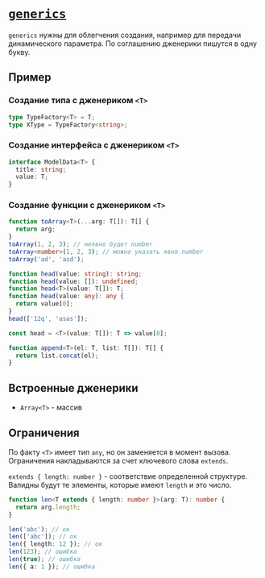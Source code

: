 # [`generics`](../index.md)

`generics` нужны для облегчения создания, например для передачи динамического параметра. По соглашению дженерики пишутся в одну букву.

## Пример

### Создание типа с дженериком `<T>`

```ts
type TypeFactory<T> = T;
type XType = TypeFactory<string>;
```

### Создание интерфейса с дженериком `<T>`

```ts
interface ModelData<T> {
  title: string;
  value: T;
}
```

### Создание функции с дженериком `<T>`

```ts
function toArray<T>(...arg: T[]): T[] {
  return arg;
}
toArray(1, 2, 3); // неявно будет number
toArray<number>(1, 2, 3); // можно указать явно number
toArray('ad', 'asd');
```

```ts
function head(value: string): string;
function head(value: []): undefined;
function head<T>(value: T[]): T;
function head(value: any): any {
  return value[0];
}
head(['12q', 'asas']);

const head = <T>(value: T[]): T => value[0];
```

```ts
function append<T>(el: T, list: T[]): T[] {
  return list.concat(el);
}
```

## Встроенные дженерики

- `Array<T>` - массив

## Ограничения

По факту `<T>` имеет тип `any`, но он заменяется в момент вызова. Ограничения накладываются за счет ключевого слова `extends`.

`extends { length: number }` - соответствие определенной структуре. Валидны будут те элементы, которые имеют `length` и это число.

```ts
function len<T extends { length: number }>(arg: T): number {
  return arg.length;
}

len('abc'); // ок
len(['abc']); // ок
len({ length: 12 }); // ок
len(123); // ошибка
len(true); // ошибка
len({ a: 1 }); // ошибка
```
